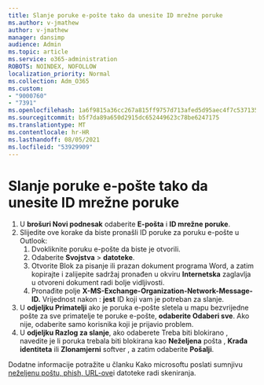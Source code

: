 ```yaml
---
title: Slanje poruke e-pošte tako da unesite ID mrežne poruke
ms.author: v-jmathew
author: v-jmathew
manager: dansimp
audience: Admin
ms.topic: article
ms.service: o365-administration
ROBOTS: NOINDEX, NOFOLLOW
localization_priority: Normal
ms.collection: Adm_O365
ms.custom:
- "9000760"
- "7391"
ms.openlocfilehash: 1a6f9815a36cc267a815ff9757d713afed5d95aec4f7c537135c88cadf26cc51
ms.sourcegitcommit: b5f7da89a650d2915dc652449623c78be6247175
ms.translationtype: MT
ms.contentlocale: hr-HR
ms.lasthandoff: 08/05/2021
ms.locfileid: "53929909"
---
```

# <a name="submit-an-email-message-by-providing-the-network-message-id"></a>Slanje poruke e-pošte tako da unesite ID mrežne poruke

1. U **brošuri Novi podnesak** odaberite **E-pošta** i **ID mrežne poruke**.
2. Slijedite ove korake da biste pronašli ID poruke za poruku e-pošte u Outlook:
    1. Dvokliknite poruku e-pošte da biste je otvorili.
    1. Odaberite **Svojstva**  >  **datoteke**.
    1. Otvorite Blok za pisanje ili prazan dokument programa Word, a zatim kopirajte i zalijepite sadržaj pronađen u okviru **Internetska** zaglavlja u otvoreni dokument radi bolje vidljivosti.
    1. Pronađite polje **X-MS-Exchange-Organization-Network-Message-ID.** Vrijednost nakon : **jest** ID koji vam je potreban za slanje.
3. U **odjeljku Primatelji** ako je poruka e-pošte sletela u mapu bezvrijedne pošte za sve primatelje te poruke e-pošte, **odaberite Odaberi sve**. Ako nije, odaberite samo korisnika koji je prijavio problem.
4. U **odjeljku Razlog za slanje**, ako odaberete Treba biti blokirano , navedite je li poruka trebala biti blokirana kao **Neželjena** pošta ,  **Krađa identiteta** ili **Zlonamjerni** softver , a zatim odaberite **Pošalji**.

Dodatne informacije potražite u članku Kako microsoftu poslati sumnjivu [neželjenu poštu, phish, URL-ove](https://go.microsoft.com/fwlink/?linkid=2101479)i datoteke radi skeniranja.
